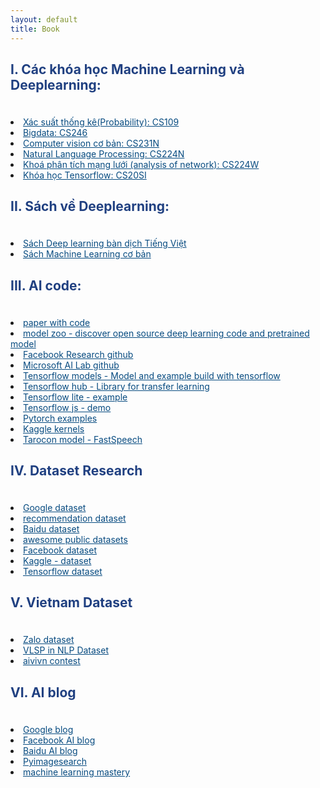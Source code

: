 ```yaml
---
layout: default
title: Book
---
```


<div>
	<div>
	<h2><p style="text-align: left; color: #204081; font-weight: bold">I. Các khóa học Machine Learning và Deeplearning:</p></h2>
	<br>
	<nav>
		<li><a style="text-align: left; color: #074B80"  href="http://web.stanford.edu/class/cs109/">Xác suất thống kê(Probability): CS109</a></li>
		<li><a style="text-align: left; color: #074B80"  href="http://web.stanford.edu/class/cs246/">Bigdata: CS246</a></li>
		<li><a style="text-align: left; color: #074B80"  href="http://cs231n.stanford.edu/">Computer vision cơ bản: CS231N</a></li>
		<li><a style="text-align: left; color: #074B80"  href="http://web.stanford.edu/class/cs224n/">Natural Language Processing: CS224N</a></li>
		<li><a style="text-align: left; color: #074B80"  href="http://web.stanford.edu/class/cs224w/">Khoá phân tích mạng lưới (analysis of network): CS224W</a></li>
		<li><a style="text-align: left; color: #074B80"  href="https://web.stanford.edu/class/cs20si/">Khóa học Tensorflow: CS20SI</a></li>
	</nav>
	</div>
	<div>
	<h2><p style="text-align: left; color: #204081; font-weight: bold">II. Sách về Deeplearning:</p></h2>
	<br>
	<nav>
		<li><a style="text-align: left; color: #074B80"  href="https://dlbookvn.gitlab.io/deeplearning/">Sách Deep learning bàn dịch Tiếng Việt</a></li>
		<li><a style="text-align: left; color: #074B80"  href="https://machinelearningcoban.com/ebook/">Sách Machine Learning cơ bản</a></li>
	</nav>
	</div>
	<div>
	<h2><p style="text-align: left; color: #204081; font-weight: bold">III. AI code:</p></h2>
	<br>
	<nav>
		<li><a style="text-align: left; color: #074B80"  href="https://paperswithcode.com/">paper with code</a></li>
		<li><a style="text-align: left; color: #074B80"  href="https://modelzoo.co/">model zoo - discover open source deep learning code and pretrained model</a></li>
		<li><a style="text-align: left; color: #074B80"  href="https://github.com/facebookresearch">Facebook Research github</a></li>
		<li><a style="text-align: left; color: #074B80"  href="https://github.com/microsoft/ailab">Microsoft AI Lab github</a></li>
		<li><a style="text-align: left; color: #074B80"  href="https://github.com/tensorflow/models/">Tensorflow models - Model and example build with tensorflow</a></li>
		<li><a style="text-align: left; color: #074B80"  href="https://github.com/tensorflow/hub/">Tensorflow hub - Library for transfer learning</a></li>
		<li><a style="text-align: left; color: #074B80"  href="https://github.com/tensorflow/tensorflow/tree/master/tensorflow/lite/g3doc/models">Tensorflow lite - example</a></li>
		<li><a style="text-align: left; color: #074B80"  href="https://www.tensorflow.org/js/demos">Tensorflow js - demo</a></li>
		<li><a style="text-align: left; color: #074B80"  href="https://github.com/pytorch/examples">Pytorch examples</a></li>
		<li><a style="text-align: left; color: #074B80"  href="https://www.kaggle.com/kernels">Kaggle kernels</a></li>
		<li><a style="text-align: left; color: #074B80"  href="https://github.com/xcmyz/FastSpeech">Tarocon model - FastSpeech</a></li>
	</nav>
	</div>
	<div>
	<h2><p style="text-align: left; color: #204081; font-weight: bold">IV. Dataset Research</p></h2>
	<br>
	<nav>
		<li><a style="text-align: left; color: #074B80"  href="https://research.google/tools/datasets/">Google dataset</a></li>
		<li><a style="text-align: left; color: #074B80"  href="https://github.com/daicoolb/RecommenderSystem-DataSet">recommendation dataset</a></li>
		<li><a style="text-align: left; color: #074B80"  href="https://ai.baidu.com/broad/download">Baidu dataset</a></li>
		<li><a style="text-align: left; color: #074B80"  href="https://github.com/awesomedata/awesome-public-datasets">awesome public datasets</a></li>
		<li><a style="text-align: left; color: #074B80"  href="https://data.world/datasets/facebook">Facebook dataset</a></li>
		<li><a style="text-align: left; color: #074B80"  href="https://www.kaggle.com/datasets">Kaggle - dataset</a></li>
		<li><a style="text-align: left; color: #074B80"  href="https://www.tensorflow.org/datasets/catalog/overview#all_datasets">Tensorflow dataset</a></li>
	</nav>
	</div>
	<div>
	</div>
	<div>
	<h2><p style="text-align: left; color: #204081; font-weight: bold">V. Vietnam Dataset</p></h2>
	<br>
	<nav>
		<li><a style="text-align: left; color: #074B80"  href="https://challenge.zalo.ai/">Zalo dataset</a></li>
		<li><a style="text-align: left; color: #074B80"  href="https://vlsp.org.vn/"> VLSP in NLP Dataset</a></li>
		<li><a style="text-align: left; color: #074B80"  href="https://www.aivivn.com/">aivivn contest</a></li>
	</nav>
	</div>
	<div>
	<h2><p style="text-align: left; color: #204081; font-weight: bold">VI. AI blog</p></h2>
	<br>
	<nav>
		<li><a style="text-align: left; color: #074B80"  href="https://ai.googleblog.com/">Google blog</a></li>
		<li><a style="text-align: left; color: #074B80"  href="https://ai.facebook.com/blog">Facebook AI blog</a></li>
		<li><a style="text-align: left; color: #074B80"  href="http://research.baidu.com/Blog">Baidu AI blog</a></li>
		<li><a style="text-align: left; color: #074B80"  href="https://www.pyimagesearch.com/">Pyimagesearch</a></li>
		<li><a style="text-align: left; color: #074B80"  href="https://machinelearningmastery.com/">machine learning mastery</a></li>
	</nav>
	</div>
</div>



